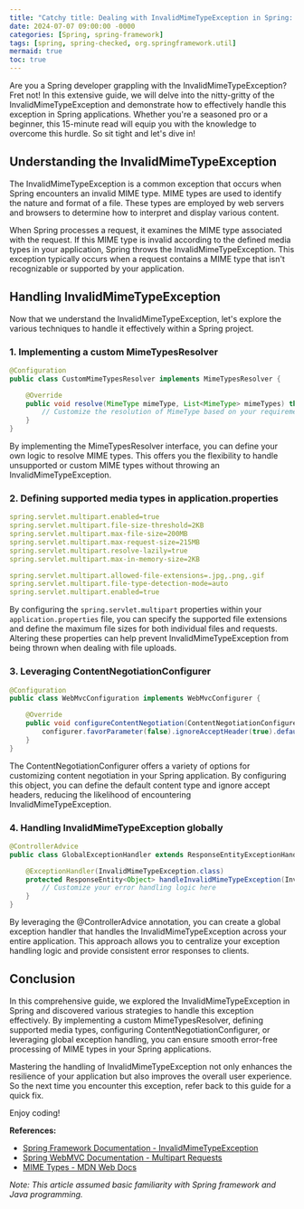 ```yaml
---
title: "Catchy title: Dealing with InvalidMimeTypeException in Spring: A Comprehensive Guide"
date: 2024-07-07 09:00:00 -0000
categories: [Spring, spring-framework]
tags: [spring, spring-checked, org.springframework.util]
mermaid: true
toc: true
---
```



Are you a Spring developer grappling with the InvalidMimeTypeException? Fret not! In this extensive guide, we will delve into the nitty-gritty of the InvalidMimeTypeException and demonstrate how to effectively handle this exception in Spring applications. Whether you're a seasoned pro or a beginner, this 15-minute read will equip you with the knowledge to overcome this hurdle. So sit tight and let's dive in!

## Understanding the InvalidMimeTypeException

The InvalidMimeTypeException is a common exception that occurs when Spring encounters an invalid MIME type. MIME types are used to identify the nature and format of a file. These types are employed by web servers and browsers to determine how to interpret and display various content.

When Spring processes a request, it examines the MIME type associated with the request. If this MIME type is invalid according to the defined media types in your application, Spring throws the InvalidMimeTypeException. This exception typically occurs when a request contains a MIME type that isn't recognizable or supported by your application.

## Handling InvalidMimeTypeException

Now that we understand the InvalidMimeTypeException, let's explore the various techniques to handle it effectively within a Spring project.

### 1. Implementing a custom MimeTypesResolver

```java
@Configuration
public class CustomMimeTypesResolver implements MimeTypesResolver {

    @Override
    public void resolve(MimeType mimeType, List<MimeType> mimeTypes) throws IOException {
        // Customize the resolution of MimeType based on your requirements
    }
}
```

By implementing the MimeTypesResolver interface, you can define your own logic to resolve MIME types. This offers you the flexibility to handle unsupported or custom MIME types without throwing an InvalidMimeTypeException.

### 2. Defining supported media types in application.properties

```yaml
spring.servlet.multipart.enabled=true
spring.servlet.multipart.file-size-threshold=2KB
spring.servlet.multipart.max-file-size=200MB
spring.servlet.multipart.max-request-size=215MB
spring.servlet.multipart.resolve-lazily=true
spring.servlet.multipart.max-in-memory-size=2KB

spring.servlet.multipart.allowed-file-extensions=.jpg,.png,.gif
spring.servlet.multipart.file-type-detection-mode=auto
spring.servlet.multipart.enabled=true
```

By configuring the `spring.servlet.multipart` properties within your `application.properties` file, you can specify the supported file extensions and define the maximum file sizes for both individual files and requests. Altering these properties can help prevent InvalidMimeTypeException from being thrown when dealing with file uploads.

### 3. Leveraging ContentNegotiationConfigurer

```java
@Configuration
public class WebMvcConfiguration implements WebMvcConfigurer {

    @Override
    public void configureContentNegotiation(ContentNegotiationConfigurer configurer) {
        configurer.favorParameter(false).ignoreAcceptHeader(true).defaultContentType(MediaType.TEXT_HTML);
    }
}
```

The ContentNegotiationConfigurer offers a variety of options for customizing content negotiation in your Spring application. By configuring this object, you can define the default content type and ignore accept headers, reducing the likelihood of encountering InvalidMimeTypeException.

### 4. Handling InvalidMimeTypeException globally

```java
@ControllerAdvice
public class GlobalExceptionHandler extends ResponseEntityExceptionHandler {

    @ExceptionHandler(InvalidMimeTypeException.class)
    protected ResponseEntity<Object> handleInvalidMimeTypeException(InvalidMimeTypeException ex) {
        // Customize your error handling logic here
    }
}
```
 
By leveraging the @ControllerAdvice annotation, you can create a global exception handler that handles the InvalidMimeTypeException across your entire application. This approach allows you to centralize your exception handling logic and provide consistent error responses to clients.

## Conclusion

In this comprehensive guide, we explored the InvalidMimeTypeException in Spring and discovered various strategies to handle this exception effectively. By implementing a custom MimeTypesResolver, defining supported media types, configuring ContentNegotiationConfigurer, or leveraging global exception handling, you can ensure smooth error-free processing of MIME types in your Spring applications.

Mastering the handling of InvalidMimeTypeException not only enhances the resilience of your application but also improves the overall user experience. So the next time you encounter this exception, refer back to this guide for a quick fix.

Enjoy coding!

**References:**

- [Spring Framework Documentation - InvalidMimeTypeException](https://docs.spring.io/spring-framework/docs/current/javadoc-api/org/springframework/web/multipart/InvalidMimeTypeException.html)
- [Spring WebMVC Documentation - Multipart Requests](https://docs.spring.io/spring-framework/docs/current/reference/html/web.html#spring-web.multipart)
- [MIME Types - MDN Web Docs](https://developer.mozilla.org/en-US/docs/Web/HTTP/Basics_of_HTTP/MIME_types)

*Note: This article assumed basic familiarity with Spring framework and Java programming.*